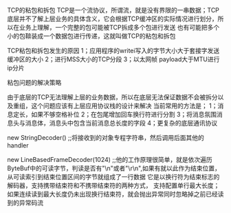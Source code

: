 TCP的粘包和拆包
TCP是一个流协议，所谓流，就是没有界限的一串数据；TCP底层并不了解上层业务的具体含义，它会根据TCP缓冲区的实际情况进行划分，所以在业务上理解，一个完整的包可能被TCP拆成多个包进行发送
也有可能把多个小的包鞥装成一个数据包进行传递，这就叫做TCP的粘包和拆包

TCP粘包和拆包发生的原因
1；应用程序的writei写入的字节大小大于套接字发送缓冲区的大小
2；进行MSS大小的TCP分段
3；以太网帧 payload大于MTU进行ip分片


粘包问题的解决策略

由于底层的TCP无法理解上层的业务数据，所以在底层无法保证数据不会被拆分以及重组，这个问题应该有上层应用协议栈的设计来解决
当前常用的方法是；
1；消息定长，如果不够空格补位
2；在包尾增加回车换行符进行分割
3；将消息氛围消息头与消息体，消息头中包含当前消息总长度的字段
4；更复杂的底层通讯协议



new StringDecoder()
    ;;将接收到的对象专程字符串，然后调用后面其他的handler

new LineBasedFrameDecoder(1024)
    ;;他的工作原理很简单，就是依次遍历ByteBuf中的可读字节，判读是否有"\n"或者"\r\n",如果有就以此作为结束位置，从可读索引到结束位置区间的字节就组成了一行数据
    它是以换行符为结束标志的解码器，支持携带结束符和不携带结束符的两种方式，
    支持配置单行最大长度；
                如果连续读到最大长度仍未出现换行结束符，就会抛出异常同时忽略掉之前已经读到的异常码流
